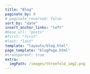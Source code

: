```yaml
---
title: "Blog"
paginate_by: 9
# paginate_reversed: false
sort_by: "date"
insert_anchor_links: "left"
#base_url: "posts"
#first: "first"
#last: "last"
template: "layouts/blog.html"
page_template: "blogPage.html"
#transparent: true
extra:
  imgPath: /images/threefold_img2.png
---
```

